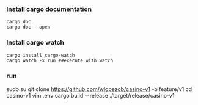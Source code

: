 ### Install cargo documentation
```
cargo doc
cargo doc --open
```

### Install cargo watch
```
cargo install cargo-watch
cargo watch -x run ##execute with watch
```


### run
sudo su
git clone https://github.com/wlopezob/casino-v1 -b feature/v1
cd casino-v1
vim .env
cargo build --release
./target/release/casino-v1
